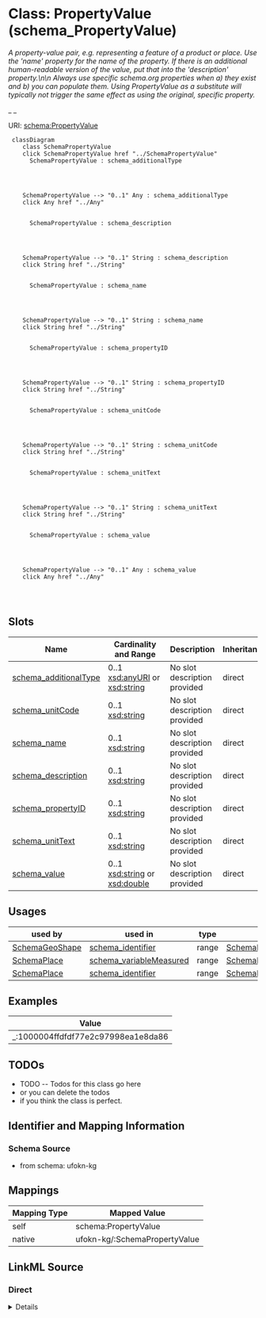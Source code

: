 

# Class: PropertyValue (schema_PropertyValue)


_A property-value pair, e.g. representing a feature of a product or place. Use the 'name' property for the name of the property. If there is an additional human-readable version of the value, put that into the 'description' property.\n\n Always use specific schema.org properties when a) they exist and b) you can populate them. Using PropertyValue as a substitute will typically not trigger the same effect as using the original, specific property._

_    _





URI: [schema:PropertyValue](https://schema.org/PropertyValue)






```mermaid
 classDiagram
    class SchemaPropertyValue
    click SchemaPropertyValue href "../SchemaPropertyValue"
      SchemaPropertyValue : schema_additionalType
        
          
    
    
    SchemaPropertyValue --> "0..1" Any : schema_additionalType
    click Any href "../Any"

        
      SchemaPropertyValue : schema_description
        
          
    
    
    SchemaPropertyValue --> "0..1" String : schema_description
    click String href "../String"

        
      SchemaPropertyValue : schema_name
        
          
    
    
    SchemaPropertyValue --> "0..1" String : schema_name
    click String href "../String"

        
      SchemaPropertyValue : schema_propertyID
        
          
    
    
    SchemaPropertyValue --> "0..1" String : schema_propertyID
    click String href "../String"

        
      SchemaPropertyValue : schema_unitCode
        
          
    
    
    SchemaPropertyValue --> "0..1" String : schema_unitCode
    click String href "../String"

        
      SchemaPropertyValue : schema_unitText
        
          
    
    
    SchemaPropertyValue --> "0..1" String : schema_unitText
    click String href "../String"

        
      SchemaPropertyValue : schema_value
        
          
    
    
    SchemaPropertyValue --> "0..1" Any : schema_value
    click Any href "../Any"

        
      
```




<!-- no inheritance hierarchy -->


## Slots

| Name | Cardinality and Range | Description | Inheritance |
| ---  | --- | --- | --- |
| [schema_additionalType](../slots/schema_additionalType.md) | 0..1 <br/> [xsd:anyURI](xsd:anyURI)&nbsp;or&nbsp;<br />[xsd:string](xsd:string) | No slot description provided | direct |
| [schema_unitCode](../slots/schema_unitCode.md) | 0..1 <br/> [xsd:string](xsd:string) | No slot description provided | direct |
| [schema_name](../slots/schema_name.md) | 0..1 <br/> [xsd:string](xsd:string) | No slot description provided | direct |
| [schema_description](../slots/schema_description.md) | 0..1 <br/> [xsd:string](xsd:string) | No slot description provided | direct |
| [schema_propertyID](../slots/schema_propertyID.md) | 0..1 <br/> [xsd:string](xsd:string) | No slot description provided | direct |
| [schema_unitText](../slots/schema_unitText.md) | 0..1 <br/> [xsd:string](xsd:string) | No slot description provided | direct |
| [schema_value](../slots/schema_value.md) | 0..1 <br/> [xsd:string](xsd:string)&nbsp;or&nbsp;<br />[xsd:double](xsd:double) | No slot description provided | direct |





## Usages

| used by | used in | type | used |
| ---  | --- | --- | --- |
| [SchemaGeoShape](../classes/SchemaGeoShape.md) | [schema_identifier](../slots/schema_identifier.md) | range | [SchemaPropertyValue](../classes/SchemaPropertyValue.md) |
| [SchemaPlace](../classes/SchemaPlace.md) | [schema_variableMeasured](../slots/schema_variableMeasured.md) | range | [SchemaPropertyValue](../classes/SchemaPropertyValue.md) |
| [SchemaPlace](../classes/SchemaPlace.md) | [schema_identifier](../slots/schema_identifier.md) | range | [SchemaPropertyValue](../classes/SchemaPropertyValue.md) |







## Examples

| Value |
| --- |
| _:1000004ffdfdf77e2c97998ea1e8da86 |

## TODOs

* TODO -- Todos for this class go here
* or you can delete the todos
* if you think the class is perfect.

## Identifier and Mapping Information







### Schema Source


* from schema: ufokn-kg




## Mappings

| Mapping Type | Mapped Value |
| ---  | ---  |
| self | schema:PropertyValue |
| native | ufokn-kg/:SchemaPropertyValue |







## LinkML Source

<!-- TODO: investigate https://stackoverflow.com/questions/37606292/how-to-create-tabbed-code-blocks-in-mkdocs-or-sphinx -->

### Direct

<details>
```yaml
name: schema_PropertyValue
description: "A property-value pair, e.g. representing a feature of a product or place.\
  \ Use the 'name' property for the name of the property. If there is an additional\
  \ human-readable version of the value, put that into the 'description' property.\\\
  n\\n Always use specific schema.org properties when a) they exist and b) you can\
  \ populate them. Using PropertyValue as a substitute will typically not trigger\
  \ the same effect as using the original, specific property.\n    "
title: PropertyValue
todos:
- TODO -- Todos for this class go here
- or you can delete the todos
- if you think the class is perfect.
notes:
- Class with 41012706 occurences.
examples:
- value: _:1000004ffdfdf77e2c97998ea1e8da86
from_schema: ufokn-kg
rank: 1000
slots:
- schema_additionalType
- schema_unitCode
- schema_name
- schema_description
- schema_propertyID
- schema_unitText
- schema_value
class_uri: schema:PropertyValue

```
</details>

### Induced

<details>
```yaml
name: schema_PropertyValue
description: "A property-value pair, e.g. representing a feature of a product or place.\
  \ Use the 'name' property for the name of the property. If there is an additional\
  \ human-readable version of the value, put that into the 'description' property.\\\
  n\\n Always use specific schema.org properties when a) they exist and b) you can\
  \ populate them. Using PropertyValue as a substitute will typically not trigger\
  \ the same effect as using the original, specific property.\n    "
title: PropertyValue
todos:
- TODO -- Todos for this class go here
- or you can delete the todos
- if you think the class is perfect.
notes:
- Class with 41012706 occurences.
examples:
- value: _:1000004ffdfdf77e2c97998ea1e8da86
from_schema: ufokn-kg
rank: 1000
attributes:
  schema_additionalType:
    name: schema_additionalType
    description: No slot description provided
    todos:
    - TODO -- Todos for this slot go here
    - or you can delete the todos
    - if you think the class is perfect.
    comments:
    - 11717916 occurrences with subject type schema_PropertyValue and object type
      uri.
    - 5839332 occurrences with subject type schema_Place and object type string.
    examples:
    - value: _:1000004ffdfdf77e2c97998ea1e8da86 schema:additionalType https://stko-kwg.geog.ucsb.edu/lod/ontology#S2Cell
    - value: https://ufokn.org/id/urmi/dngwmzszm7nt schema:additionalType building
    from_schema: ufokn-kg
    rank: 1000
    slot_uri: schema:additionalType
    alias: schema_additionalType
    owner: schema_PropertyValue
    domain_of:
    - schema_Place
    - schema_PropertyValue
    range: Any
    any_of:
    - range: uri
    - range: string
  schema_unitCode:
    name: schema_unitCode
    description: No slot description provided
    todos:
    - TODO -- Todos for this slot go here
    - or you can delete the todos
    - if you think the class is perfect.
    comments:
    - 5858958 occurrences with subject type schema_PropertyValue and object type string.
    examples:
    - value: _:100000653c7fb81a8400bfae61447215 schema:unitCode http://qudt.org/vocab/unit/M2
    from_schema: ufokn-kg
    rank: 1000
    slot_uri: schema:unitCode
    alias: schema_unitCode
    owner: schema_PropertyValue
    domain_of:
    - schema_PropertyValue
    range: string
  schema_name:
    name: schema_name
    description: No slot description provided
    todos:
    - TODO -- Todos for this slot go here
    - or you can delete the todos
    - if you think the class is perfect.
    comments:
    - 41012706 occurrences with subject type schema_PropertyValue and object type
      string.
    - 5839329 occurrences with subject type schema_Place and object type string.
    examples:
    - value: _:1000004ffdfdf77e2c97998ea1e8da86 schema:name s2Level13
    - value: https://ufokn.org/id/urmi/dngwmzszm7nt schema:name dngwmzszm7nt
    from_schema: ufokn-kg
    rank: 1000
    slot_uri: schema:name
    alias: schema_name
    owner: schema_PropertyValue
    domain_of:
    - schema_Place
    - schema_PropertyValue
    range: string
  schema_description:
    name: schema_description
    description: No slot description provided
    todos:
    - TODO -- Todos for this slot go here
    - or you can delete the todos
    - if you think the class is perfect.
    comments:
    - 17576874 occurrences with subject type schema_PropertyValue and object type
      string.
    - 5846397 occurrences with subject type schema_Place and object type string.
    examples:
    - value: _:1000004ffdfdf77e2c97998ea1e8da86 schema:description S2 cell at level
        13
    - value: https://ufokn.org/id/urmi/dngwmzszm7nt schema:description osm:leisure:nature_reserve
    from_schema: ufokn-kg
    rank: 1000
    slot_uri: schema:description
    alias: schema_description
    owner: schema_PropertyValue
    domain_of:
    - schema_Place
    - schema_PropertyValue
    range: string
  schema_propertyID:
    name: schema_propertyID
    description: No slot description provided
    todos:
    - TODO -- Todos for this slot go here
    - or you can delete the todos
    - if you think the class is perfect.
    comments:
    - 5858958 occurrences with subject type schema_PropertyValue and object type string.
    examples:
    - value: _:100000653c7fb81a8400bfae61447215 schema:propertyID https://www.wikidata.org/wiki/Q25343
    from_schema: ufokn-kg
    rank: 1000
    slot_uri: schema:propertyID
    alias: schema_propertyID
    owner: schema_PropertyValue
    domain_of:
    - schema_PropertyValue
    range: string
  schema_unitText:
    name: schema_unitText
    description: No slot description provided
    todos:
    - TODO -- Todos for this slot go here
    - or you can delete the todos
    - if you think the class is perfect.
    comments:
    - 5858958 occurrences with subject type schema_PropertyValue and object type string.
    examples:
    - value: _:100000653c7fb81a8400bfae61447215 schema:unitText m^2
    from_schema: ufokn-kg
    rank: 1000
    slot_uri: schema:unitText
    alias: schema_unitText
    owner: schema_PropertyValue
    domain_of:
    - schema_PropertyValue
    range: string
  schema_value:
    name: schema_value
    description: No slot description provided
    todos:
    - TODO -- Todos for this slot go here
    - or you can delete the todos
    - if you think the class is perfect.
    comments:
    - 35153748 occurrences with subject type schema_PropertyValue and object type
      string.
    - 5858958 occurrences with subject type schema_PropertyValue and object type double.
    examples:
    - value: _:1000004ffdfdf77e2c97998ea1e8da86 schema:value 9813806808853118976
    - value: _:100000653c7fb81a8400bfae61447215 schema:value 272.4525347332547
    from_schema: ufokn-kg
    rank: 1000
    slot_uri: schema:value
    alias: schema_value
    owner: schema_PropertyValue
    domain_of:
    - schema_PropertyValue
    range: Any
    any_of:
    - range: string
    - range: double
class_uri: schema:PropertyValue

```
</details>
